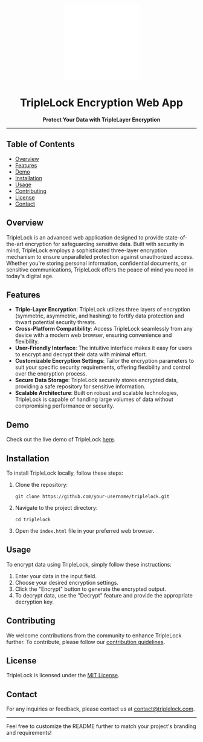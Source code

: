 <p align="center">
  <img src="https://raw.githubusercontent.com/zeusielk/wortex-enc/main/logo.png" alt="TripleLock Logo" width="200" height="200">
</p>

<h1 align="center">TripleLock Encryption Web App</h1>

<p align="center">
  <b>Protect Your Data with TripleLayer Encryption</b>
</p>

---

## Table of Contents

- [Overview](#overview)
- [Features](#features)
- [Demo](#demo)
- [Installation](#installation)
- [Usage](#usage)
- [Contributing](#contributing)
- [License](#license)
- [Contact](#contact)

## Overview

TripleLock is an advanced web application designed to provide state-of-the-art encryption for safeguarding sensitive data. Built with security in mind, TripleLock employs a sophisticated three-layer encryption mechanism to ensure unparalleled protection against unauthorized access. Whether you're storing personal information, confidential documents, or sensitive communications, TripleLock offers the peace of mind you need in today's digital age.

## Features

- **Triple-Layer Encryption**: TripleLock utilizes three layers of encryption (symmetric, asymmetric, and hashing) to fortify data protection and thwart potential security threats.
- **Cross-Platform Compatibility**: Access TripleLock seamlessly from any device with a modern web browser, ensuring convenience and flexibility.
- **User-Friendly Interface**: The intuitive interface makes it easy for users to encrypt and decrypt their data with minimal effort.
- **Customizable Encryption Settings**: Tailor the encryption parameters to suit your specific security requirements, offering flexibility and control over the encryption process.
- **Secure Data Storage**: TripleLock securely stores encrypted data, providing a safe repository for sensitive information.
- **Scalable Architecture**: Built on robust and scalable technologies, TripleLock is capable of handling large volumes of data without compromising performance or security.

## Demo

Check out the live demo of TripleLock [here](https://your-website.com/demo).

## Installation

To install TripleLock locally, follow these steps:

1. Clone the repository:

   ```
   git clone https://github.com/your-username/triplelock.git
   ```

2. Navigate to the project directory:

   ```
   cd triplelock
   ```

3. Open the `index.html` file in your preferred web browser.

## Usage

To encrypt data using TripleLock, simply follow these instructions:

1. Enter your data in the input field.
2. Choose your desired encryption settings.
3. Click the "Encrypt" button to generate the encrypted output.
4. To decrypt data, use the "Decrypt" feature and provide the appropriate decryption key.

## Contributing

We welcome contributions from the community to enhance TripleLock further. To contribute, please follow our [contribution guidelines](CONTRIBUTING.md).

## License

TripleLock is licensed under the [MIT License](LICENSE).

## Contact

For any inquiries or feedback, please contact us at [contact@triplelock.com](mailto:contact@triplelock.com).

---

Feel free to customize the README further to match your project's branding and requirements!
